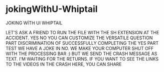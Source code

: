 # jokingWithU-Whiptail
JOKING WİTH UI WHIPTAIL


LET'S ASK A FRIEND TO RUN THE FILE WITH THE SH EXTENSION AT THE ACCIDENT.
YES NO YOU CAN CUSTOMIZE THE VERSATILE QUESTION PART
DISCRIMINATION OF SUCCESSFULLY COMPLETING THE YES PART TEST
WE HAVE A JOKE IN NO. WE MAKE YOUR COMPUTER SHUT OFF WITH THE PROCESSING BAR :) BUT WE SEND THE CRASH MESSAGE AS TEXT.
I'M WAITING FOR THE RETURNS.
IF YOU WANT TO SEE THE LINKS TO THE VIDEOS IN THE CRASH HERE, YOU CAN SHARE
